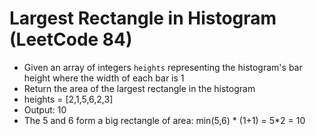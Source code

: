 # Largest Rectangle in Histogram (LeetCode 84)
- Given an array of integers `heights` representing the histogram's bar height where the width of each bar is 1
- Return the area of the largest rectangle in the histogram
- heights = [2,1,5,6,2,3]
- Output: 10
- The 5 and 6 form a big rectangle of area: min(5,6) * (1+1) = 5*2 = 10
